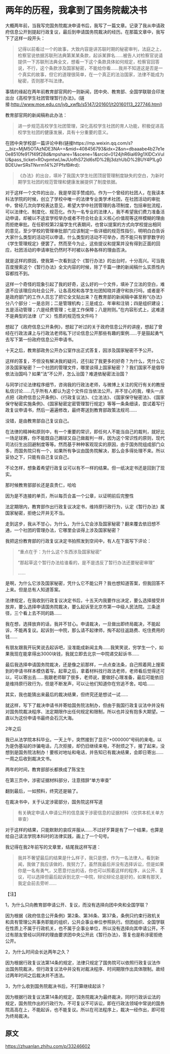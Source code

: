 # 两年的历程，我拿到了国务院裁决书

大概两年前，当我写完国务院裁决申请书后，我写了一篇文章。记录了我从申请政府信息公开到提起行政复议，最后到申请国务院裁决的经历。在那篇文章中，我写下了这样一段开头：

> 记得以前看过一个的故事，大致内容是讲苏联时期的秘密审判，法庭之上，检察官说依据苏联刑法典第某某条款，起诉某罪名……被告人对检察官说请提供一下苏联刑法典全文，想看一下这个条款具体如何规定，检察官回答说，不行，这个条款涉及国家秘密，不能给你看……我并不知道这是否是一个真实的故事，但它的道理很简单，在一个真正的法治国家，法律不能成为秘密，否则那不叫法律。


事情的缘起在两年前教育部官网的一则新闻，团中央、教育部、全国学联联合印发出台《高校学生社团管理暂行办法》。(链接:http://www.moe.edu.cn/jyb_xwfb/s5147/201601/t20160113_227746.html)

教育部官网的新闻稿称此办法：

> 进一步规范高校学生社团管理，深化高校学生社团的育人功能，积极促进高校学生社团的健康发展，具有十分重要的意义。

在团中央学校部一篇评论中称(链接https://mp.weixin.qq.com/s?__biz=MjM5OTAzNDE3NA==&mid=408456793&idx=2&sn=dbaaabe4b27e1e0e8510fe917f49f28d&mpshare=1&scene=1&srcid=0124jhR6ial69g1XlDCxVulU&pass_ticket=ROvpmtwLIwJUofhS72ld6sfD%2Bj3dzhUbD%2BUY4P1Lg0BDEUwrSRsTNvrm14%2FPfsfB#rd):

> 《办法》的出台，填补了我国大学生社团顶层管理制度缺失的空白，为新时期学生社团的规范管理和健康发展提供了制度依据。

对于这样一个文件的出台，我是举双手赞成的。作为一个曾经的社团人，在我读本科法学院的时候，创立了学校中唯一的法律专业类学术社团，在社团活动的审批中，曾经几次向学校表达意见，希望大学中社团管理的各项制度，包括审批流程，可以法律化、制度化、规范化。作为一名专业的法律人，我不希望我们费力准备活动申请，却被以不适宜学校举办或者不符合社会主义核心价值观等这样模糊的理由而拒绝审批。在任职校第22届学生代表期间，也曾以提案的方式向学校提出相同的意见，至少学校的管理审批部门应该制定一些详细的规范性指引，明明白白告诉大家什么类型的活动可以申请，什么类型的活动不可举办，而不能只有寥寥数字的《学生管理规定》便罢了。然而至今为止，这些提议和提案并没有得到正面的回应，社团活动的申请审批仍然时不时被以各种各样的理由否决。

就是这样的原因，使我第一次看到这个《暂行办法》的出台时，十分高兴。可当我百度搜索这个《暂行办法》全文内容的时候，除了千篇一律的新闻稿什么实质性内容都找不到。

这样一个奇怪的现象引起了我的好奇，这么好的一个文件，填补了立法的空白，难道不应该理应向社会公开，让各高校和各学生社团知晓并遵守和执行吗，或者是不是政府部门的工作人员忘了把它全文贴出来？在教育部的新闻稿中甚至称“《办法》分八个部分：一是总则；二是管理机构；三是成立、年审和注销；四是组织建设；五是活动管理；六是经费管理；七是工作保障；八是附则。”在内容形式上，这难道不是典型的法律（广义）性质的规范性文件吗？

想起了《政府信息公开条例》，想起了听过的关于政府信息公开的讲座，想起了曾经在行政法课上与行政法老师私下讨论信息公开那些有趣的案例……于是鼓起勇气去写下第一份政府信息公开申请书。

十天之后，教育部政务公开办公室作出正式答复，因涉及国家秘密不予公开。

这样的答复，不但没有解决我的疑问，还引起了我更多的好奇？为什么，凭什么它涉及国家秘密？一个社团的管理文件，哪里谈得上国家秘密？？我们国家不是倡导依法治国吗？如果“法”不公开，怎么治国？难道依秘密法治国？

与同学讨论法律程序细节，咨询我的行政法老师，与微博上关注的宪行有关的教授私信讨论……几乎所有人都认为这个文件应当依法公开。并不甘心的我，埋头一点点把《政府信息公开条例》、《行政复议法》、《立法法》、《国家保守秘密法》、《国家保守秘密实施条例》、《国家秘密定密管理暂行规定》等等一条条细读，尝试着写行政复议申请书，然后一遍遍修改，最终寄送到教育部政策法规司……

没错，是由教育部自己复议自己。

在法律的精神和原则中，有一个重要的常识，即任何人不能当自己的裁判，就好比一场足球赛，你不能既自己踢球又自己做裁判一样，因为这个常识性的原则，现代司法衍生出回避制度等等。然而基于种种客观现实的原因，由于国务院组成部门众多，而国务院只有一个，如果所有争议由国务院解决，那么会多得处理不来。所以妥协之下，只能有自己复议自己。

不论怎样，想象着希望行政复议可以有不一样的结果。但一纸决定书还是回到了现实。

那时候教育部部长还是袁贵仁，哈哈

因为是不连接的单页，所以每页合盖一个公章，以证明前后完整性

法定期限内，教育部作出行政复议决定书，维持原行政行为，认定《暂行办法》属国家秘密，拒绝公开并无不当。

走到这步，我从不甘心，为什么，为什么它会涉及国家秘密？翻来覆去依旧想不通，一个社团的管理办法，它哪里会谈得上涉及国家秘密？

我把这份教育部的行政复议决定书拍照发到空间中，有人在下面写下评论：

> “重点在于：为什么这个东西涉及国家秘密”
> 
> “那起草这个暂行办法给谁看的，是不是违反了暂行办法还要秘密审理”
> 
> ……

是啊，为什么它涉及国家秘密，凭什么它不能公开？我也想知道答案，但我回答不上来。但是总有人知道答案。

法律规定，在我收到行政复议决定书后，十五天内我要作出决定，要么选择接受并放弃，要么选择申请国务院裁决，要么起诉至北京市第一中级人民法院。三条途径，三个看上去不同的路……

我在想，选择放弃的话，我并不甘心。申请裁决，一旦做出即终局裁决，不能起诉，不能再复议。起诉到一中院，那么请不起律师，掏不起往返路费、吃住费用的钱……

有朋友跟我开玩笑说去起诉吧，没准能成新闻主角……我笑笑说，穷学生一个，如果我现在能拿得出3000块钱，我就立即去北京一中院递交起诉书……

最后我选择申请国务院裁决，还是像之前那样，一点点查法条，自己照着网上搜索到的申请书样本模仿着写。起草之后，拿着材料找行政法老师，老师看后觉得还可以，可以寄出去……我跟老师聊了很多，老师说，要做好心理准备，最后可能依旧是维持原行政行为，但是不断发声，可以让他们知道你在穷追不舍。哈哈……

其实，我也能猜出来最后的裁决结果，但终究还是想试一试……

就这样，写下了裁决申请书并寄给国务院法制办，但由于我国行政复议法中并没有对国务院裁决程序、法定期限作出任何规定和限制，所以也并没有抱多大期望。一直以为这份申请书最终会石沉大海。

2年之后

我已从法学院本科毕业。一天上午，突然接到了显示“+000000”号码的来电，以为是伪基站的诈骗电话，几次拒接，却仍旧继续来电，不耐烦之下，接了起来，没想到是国务院法制办！要核对地址和电话，并告知已有裁决结果，会即日寄出……一周之后收到裁决文书。

两年的时间，教育部部长都换成了陈宝生

在第三页中，涉密证据材料部分，注意措辞“单方审查”

翻到最后，一如预料，终究还是输了。

在裁决书中，关于认定涉密部分，国务院这样写道

> 有关确定申请人申请公开的信息属于涉密信息的证据材料（仅供本机关单方审查）

对于这样的结果，只能默默的哀叹并服从……不过好歹算是有了一个结果，也算是给自己读法学院本科时的法律实践，画上了一个句号。

我记得在我2年前写的文章里，结尾我这样写道：

> 我并不奢望最后的结果是什么样子，我只是想，作为一名法律人，看到新闻，我做了我应该做的，我努力了。虽然我最后并没有选择诉讼，但是如果你是一名有勇气，又愿意付出的话，你也可以照着这样的程序，从公开、复议，可以选择但最后起诉到北京一中院，辩论辩论总是好的，如果有那天，我定会前去旁听……

【注】

1，为什么只向教育部申请公开、复议，而没有选择向团中央和全国学联？



因为根据《政府信息公开条例》第2条、第36条、第37条，条例只约束行政机关和具有管理公共事务职能的组织，公共企事业单位参照执行。但团组织、全国学联在性质上不属于行政机关，也不属于企事业单位，所以没有选择向其申请公开。不过有朋友曾经以同样的理由要求团中央公开此《暂行办法》，答复也是称涉密拒绝公开。



2，为什么时间会长达两年之久？



因为根据行政复议法第14条的规定，法律只规定了国务院可以依照行政复议法作出国务院裁决，但行政复议法中并没有对裁决程序、时间期限作出具体限制。故经过两年时间之后裁决并不违法。



3，为什么收到国务院裁决书后，不打算继续起诉？



因为根据行政复议法第14条的规定，国务院裁决为最终裁决，同时行政诉讼法的规定，国务院作出的行政行为，不可复议不可诉讼，即在行政法领域中常说的国务院高高在上，不能起诉，也不能复议。所以在司法程序上，裁决一经作出，即可视为终局裁决。


## 原文

<https://zhuanlan.zhihu.com/p/33246602>
